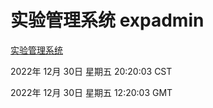 # 实验管理系统 expadmin
[实验管理系统](http://59.174.10.12:56808/expadmin-782313d2-e1b1-4ea7-932e-3a55e6a1a4d0/)

2022年 12月 30日 星期五 20:20:03 CST

2022年 12月 30日 星期五 12:20:03 GMT
